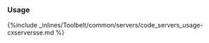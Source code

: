 <!-- usedin: [ _legacy_docker/Toolbelt] - post: -->


### Usage

{%include _inlines/Toolbelt/common/servers/code_servers_usage-cxserversse.md %}
